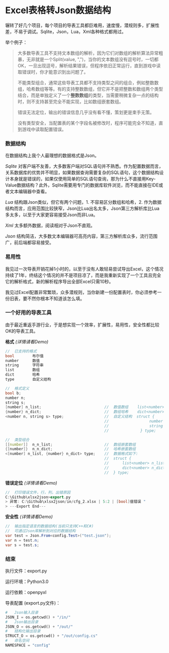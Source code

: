 # Excel表格转Json数据结构

辗转了好几个项目，每个项目的导表工具都巨难用，速度慢，潜规则多，扩展性差，不易于调试。Sqlite，Json，Lua，Xml各种格式都用过。

举个例子：

> 大多数导表工具不支持文本数组的解析，因为它们对数组的解析算法异常粗暴，无非就是一个Split(value, ",")，当你的文本数组没有逗号时，一切都OK，一旦出现逗号，解析结果错误，但程序依旧正常运行，直到游戏中读取错误时，你才能意识到出问题了。
>
> 不能类型组合，通常这些导表工具都不支持类型之间的组合，例如整数数组，哈希数组等等。有的支持整数数组，但它并不是把整数和数组两个类型结合，而是单独定义了一个**整数数组**的类型，当需要稍微复杂一点的结构时，则不支持甚至完全不能实现，比如数组嵌套数组。
>
> 错误无法定位，输出的错误信息几乎没有看不懂，策划更是束手无策。
> 
> 没有类型安全，当配置表的某个字段名被修改时，程序可能完全不知道，直到游戏中读取配置错误。

### 数据结构

在数据结构上我个人最理想的数据格式是Json。

*Sqlite* 对客户端不友善，大多数客户端对SQL语句并不熟悉。作为配置数据而言，关系数据库的优势并不明显，如果数据查询需要复杂的SQL语句，这个数据结构设计本身就是错误的，如果仅使用简单的SQL语句查询，那为什么不直接用Key-Value数据结构？此外，Sqlite需要用专门的数据库软件浏览，而不能直接在IDE或者文本编辑器中查看。

*Lua* 结构跟Json类似，但它有两个问题，1. 不容易区分数组和哈希，2. 作为数据结构而言，应用范围比较狭窄，Json比Lua出名太多，Json第三方解析库比Lua多太多，以至于大家更容易接受Json而非Lua。

*Xml* 太多额外数据，阅读相对于Json不直观。

*Json* 结构简洁，大多数文本编辑器可高亮内容，第三方解析库众多，流行范围广，前后端都容易接受。

### 易用性

我见过一次导表开销花掉1小时的，以至于没有人敢轻易尝试导出Excel，这个情况持续了1年，终结这个情况的并不是项目凉了，而是我重新实现了一个工具且完全它的解析格式，新的解析程序导出全部Excel只需10秒。

我见过Excel配置非常繁琐，众多潜规则，当你新建一份配置表时，你必须参考一份旧表，要不然你根本不知道该怎么填。

### 一个好用的导表工具

由于最近重返手游行业，于是想实现一个效率，扩展性，易用性，安全性都比较OK的导表工具。

**格式** *(详情请看Demo)*
```C++
//  已支持的格式
bool        布尔值
number      数值
string      字符串
list        数组
dict        哈希
type        自定义结构

//  格式定义
bool b;
number n;
string s;
[number] n_list;                            //  数值数组    list<number> n_list;
{number} n_dict;                            //  数组哈希    dict<number> d_dict;
<number n, string s> type;                  //  自定义结构  struct {
                                            //                  number n;
                                            //                  string s;
                                            //              } type;

//  类型组合
[[number]]  n_n_list;                       //  数组嵌套数组
{[number]}  n_n_dict;                       //  哈希嵌套数组
<[number] n_list, {number} n_dict> type;    //  数据格式如下:
                                            //  struct {
                                            //      list<number> n_list;
                                            //      dict<number> n_dict;
                                            //  } type;
```

**错误定位** *(详情请看Demo)*
```C++
//  打印错误文件，行，列，出错原因
C:\Github\xlsx2json>export.py
> 异常: C:\Github\xlsx2json/in/cfg_2.xlsx | 5:2 | [bool]值错误 "
> ---Export End---
```

**安全性** *(详情请看Demo)*
```C#
//  输出指定语言的数据结构(当前只支持C++和C#)
//  可通过Json库解析到对应的数据结构
var test = Json.From<config.Test>("test.json");
var n = test.n;
var s = test.s;
```

### 结束

执行文件：export.py

运行环境：Python3.0

运行依赖：openpyxl

导表配置 (export.py文件)：
```python
#   Json输入目录
JSON_I = os.getcwd() + "/in/"
#   Json输出目录
JSON_O = os.getcwd() + "/out/"
#   结构化输出目录
STRUCT_O = os.getcwd() + "/out/config.cs"
#   命名空间
NAMESPACE = "config"
```